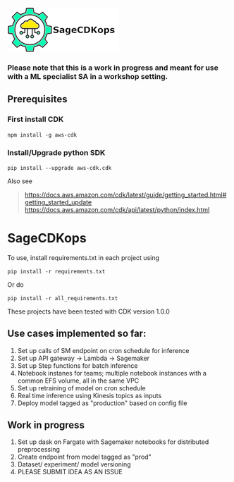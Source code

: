 ![SageCDKops](SagecdkOpsLogo.png)

### Please note that this is a work in progress and meant for use with a ML specialist SA in a workshop setting.

## Prerequisites

### First install CDK

```
npm install -g aws-cdk
```

### Install/Upgrade python SDK
```
pip install --upgrade aws-cdk.cdk
```

Also see 

> https://docs.aws.amazon.com/cdk/latest/guide/getting_started.html#getting_started_update
> https://docs.aws.amazon.com/cdk/api/latest/python/index.html


# SageCDKops
To use, install requirements.txt in each project using

```
pip install -r requirements.txt
``` 

Or do

```
pip install -r all_requirements.txt
``` 

These projects have been tested with CDK version 1.0.0

## Use cases implemented so far:

1. Set up calls of SM endpoint on cron schedule for inference
2. Set up API gateway -> Lambda -> Sagemaker
3. Set up Step functions for batch inference
4. Notebook instanes for teams; multiple notebook instances with a common EFS volume, all in the same VPC
5. Set up retraining of model on cron schedule
6. Real time inference using Kinesis topics as inputs
7. Deploy model tagged as "production" based on config file 

## Work in progress

1. Set up dask on Fargate with Sagemaker notebooks for distributed preprocessing
2. Create endpoint from model tagged as "prod"
3. Dataset/ experiment/ model versioning
4. PLEASE SUBMIT IDEA AS AN ISSUE
